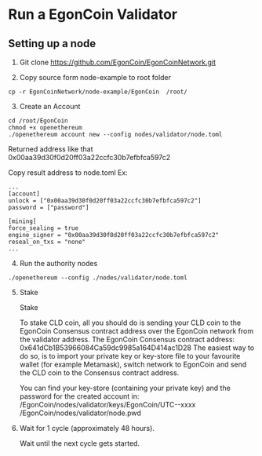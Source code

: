 # Run a EgonCoin Validator
## Setting up a node
1. Git clone https://github.com/EgonCoin/EgonCoinNetwork.git

2. Copy source form node-example to root folder
```
cp -r EgonCoinNetwork/node-example/EgonCoin  /root/
```
3. Create an Account

```
cd /root/EgonCoin
chmod +x openethereum
./openethereum account new --config nodes/validator/node.toml
```
Returned address like that 0x00aa39d30f0d20ff03a22ccfc30b7efbfca597c2

Copy result address to node.toml
Ex:
```
...
[account]
unlock = ["0x00aa39d30f0d20ff03a22ccfc30b7efbfca597c2"]
password = ["password"]

[mining]
force_sealing = true
engine_signer = "0x00aa39d30f0d20ff03a22ccfc30b7efbfca597c2"
reseal_on_txs = "none"
...
```
4. Run the authority nodes
```
./openethereum --config ./nodes/validator/node.toml

```
5. Stake

    Stake

    To stake CLD coin, all you should do is sending your CLD coin to the EgonCoin Consensus contract address over the EgonCoin network from the validator address.
    The EgonCoin Consensus contract address: 0x641dCb1B53966084Ca59dc9985a164D414ac1D28
    The easiest way to do so, is to import your private key or key-store file to your favourite wallet (for example Metamask), switch network to EgonCoin and send the CLD coin to the Consensus contract address.

    You can find your key-store (containing your private key) and the password for the created account in:
    /EgonCoin/nodes/validator/keys/EgonCoin/UTC--xxxx
    /EgonCoin/nodes/validator/node.pwd

6. Wait for 1 cycle (approximately 48 hours).

    Wait until the next cycle gets started.
